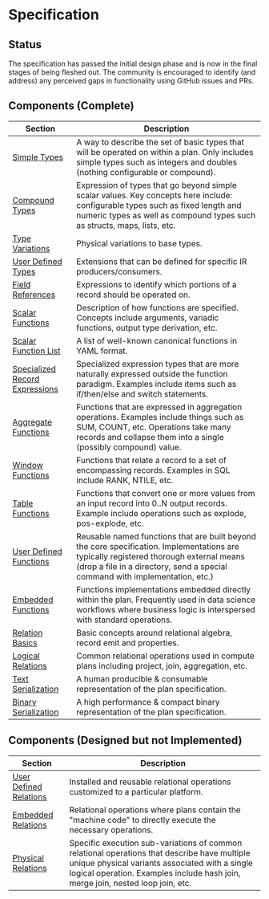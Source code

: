 # Specification



## Status

The specification has passed the initial design phase and is now in the final stages of being fleshed out.  The community is encouraged to identify (and address) any perceived gaps in functionality using GitHub issues and PRs.


## Components (Complete)

| Section                                                      | Description                                                  |
| ------------------------------------------------------------ | ------------------------------------------------------------ |
| [Simple Types](/types/type_classes#simple-types)             | A way to describe the set of basic types that will be operated on within a plan. Only includes simple types such as integers and doubles (nothing configurable or compound). |
| [Compound Types](/types/type_classes#compound-types)         | Expression of types that go beyond simple scalar values. Key concepts here include: configurable types such as fixed length and numeric types as well as compound types such as structs, maps, lists, etc. |
| [Type Variations](/types/type_variations)                    | Physical variations to base types.                           |
| [User Defined Types](/types/type_classes#user-defined-types) | Extensions that can be defined for specific IR producers/consumers. |
| [Field References](/expressions/field_references)            | Expressions to identify which portions of a record should be operated on.     |
| [Scalar Functions](/expressions/scalar_functions)            | Description of how functions are specified. Concepts include arguments, variadic functions, output type derivation, etc. |
| [Scalar Function List](https://github.com/substrait-io/substrait/blob/main/extensions/scalar_functions.yaml) | A list of well-known canonical functions in YAML format.     |
| [Specialized Record Expressions](/expressions/specialized_record_expressions) | Specialized expression types that are more naturally expressed outside the function paradigm. Examples include items such as if/then/else and switch statements. |
| [Aggregate Functions](/expressions/aggregate_functions)      | Functions that are expressed in aggregation operations. Examples include things such as SUM, COUNT, etc. Operations take many records and collapse them into a single (possibly compound) value. |
| [Window Functions](/expressions/window_functions)            | Functions that relate a record to a set of encompassing records. Examples in SQL include RANK, NTILE, etc. |
| [Table Functions](/expressions/table_functions)              | Functions that convert one or more values from an input record into 0..N output records. Example include operations such as explode, pos-explode, etc. |
| [User Defined Functions](/expressions/user_defined_functions) | Reusable named functions that are built beyond the core specification. Implementations are typically registered thorough external means (drop a file in a directory, send a special command with implementation, etc.) |
| [Embedded Functions](/expressions/embedded_functions)        | Functions implementations embedded directly within the plan. Frequently used in data science workflows where business logic is interspersed with standard operations. |
| [Relation Basics](/relations/basics)                         | Basic concepts around relational algebra, record emit and properties. |
| [Logical Relations](/relations/logical_relations)            | Common relational operations used in compute plans including project, join, aggregation, etc. |
| [Text Serialization](/serialization/text_serialization)      | A human producible & consumable representation of the plan specification. |
| [Binary Serialization](/serialization/binary_serialization)  | A high performance & compact binary representation of the plan specification. |


## Components (Designed but not Implemented)

| Section                                                      | Description                                                  |
| ------------------------------------------------------------ | ------------------------------------------------------------ |
| [User Defined Relations](/relations/user_defined_relations)  | Installed and reusable relational operations customized to a particular platform. |
| [Embedded Relations](/relations/embedded_relations)          | Relational operations where plans contain the "machine code" to directly execute the necessary operations. |
| [Physical Relations](/relations/physical_relations)          | Specific execution sub-variations of common relational operations that describe have multiple unique physical variants associated with a single logical operation. Examples include hash join, merge join, nested loop join, etc. |
